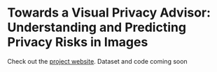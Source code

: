 # Towards a Visual Privacy Advisor: Understanding and Predicting Privacy Risks in Images
Check out the [project website](https://tribhuvanesh.github.io/visual_privacy_advisor/).
Dataset and code coming soon
